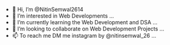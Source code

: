 - 👋 Hi, I’m @NitinSemwal2614
- 👀 I’m interested in Web Developments  ...
- 🌱 I’m currently learning the Web Development and DSA ...
- 💞️ I’m looking to collaborate on Web Development Projects ...
- 📫 To reach me DM me instagram by @nitinsemwal_26 ...

<!---
NitinSemwal2614/NitinSemwal2614 is a ✨ special ✨ repository because its `README.md` (this file) appears on your GitHub profile.
You can click the Preview link to take a look at your changes.
--->
